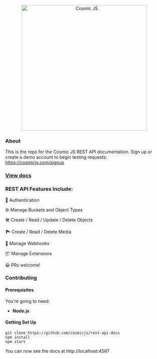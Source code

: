 <p align="center">
  <a href="https://cosmicjs.com"><img src="https://cosmic-s3.imgix.net/e18557d0-f3fc-11e7-b948-afa0abf2fc70-cosmicjs-logo.png?w=900" alt="Cosmic JS" width="400"></a>
</p>

### About

This is the repo for the Cosmic JS REST API documentation.  Sign up or create a demo account to begin testing requests: https://cosmicjs.com/signup

### [View docs](https://cosmicjs.github.io/rest-api-docs/)

### REST API Features Include:
🔐 Authentication

⚙️ Manage Buckets and Object Types

🛠 Create / Read / Update / Delete Objects

🏞 Create / Read / Delete Media

🔁 Manage Webhooks

📦 Manage Extensions


😀 PRs welcome!


### Contributing


#### Prerequisites

You're going to need:

 - **Node.js**

#### Getting Set Up

```shell
git clone https://github.com/cosmicjs/rest-api-docs
npm install
npm start
```

You can now see the docs at http://localhost:4567
